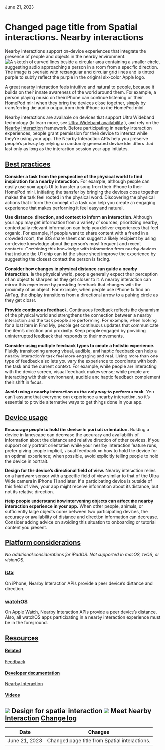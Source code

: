 June 21, 2023

 Changed page title from Spatial interactions. Nearby interactions
===================

Nearby interactions support on-device experiences that integrate the presence of people and objects in the nearby environment.![A sketch of curved lines beside a circular area containing a smaller circle, suggesting audio approaching a person in a room from a specific direction. The image is overlaid with rectangular and circular grid lines and is tinted purple to subtly reflect the purple in the original six-color Apple logo.](https://docs-assets.developer.apple.com/published/4ee9418314d3a8bbdc8e7586a9e3c787/inputs-nearby-interactions-intro@2x.png)

A great nearby interaction feels intuitive and natural to people, because it builds on their innate awareness of the world around them. For example, a person playing music on their iPhone can continue listening on their HomePod mini when they bring the devices close together, simply by transferring the audio output from their iPhone to the HomePod mini.

Nearby interactions are available on devices that support Ultra Wideband technology (to learn more, see [Ultra Wideband availability](https://support.apple.com/en-us/HT212274)
), and rely on the [Nearby Interaction](/documentation/nearbyinteraction)
 framework. Before participating in nearby interaction experiences, people grant permission for their device to interact while they’re using your app. The Nearby Interaction APIs help you preserve people’s privacy by relying on randomly generated device identifiers that last only as long as the interaction session your app initiates.

[Best practices](/design/human-interface-guidelines/nearby-interactions#Best-practices)
---------------------------------------------------------------------------------------

**Consider a task from the perspective of the physical world to find inspiration for a nearby interaction.** For example, although people can easily use your app’s UI to transfer a song from their iPhone to their HomePod mini, initiating the transfer by bringing the devices close together makes the task feel rooted in the physical world. Discovering the physical actions that inform the concept of a task can help you create an engaging experience that makes performing it feel easy and natural.

**Use distance, direction, and context to inform an interaction.** Although your app may get information from a variety of sources, prioritizing nearby, contextually relevant information can help you deliver experiences that feel organic. For example, if people want to share content with a friend in a crowded room, the iOS share sheet can suggest a likely recipient by using on-device knowledge about the person’s most frequent and recent contacts. Combining this knowledge with information from nearby devices that include the U1 chip can let the share sheet improve the experience by suggesting the closest contact the person is facing.

**Consider how changes in physical distance can guide a nearby interaction.** In the physical world, people generally expect their perception of an object to sharpen as they get closer to it. A nearby interaction can mirror this experience by providing feedback that changes with the proximity of an object. For example, when people use iPhone to find an AirTag, the display transitions from a directional arrow to a pulsing circle as they get closer.

**Provide continuous feedback.** Continuous feedback reflects the dynamism of the physical world and strengthens the connection between a nearby interaction and the task people are performing. For example, when looking for a lost item in Find My, people get continuous updates that communicate the item’s direction and proximity. Keep people engaged by providing uninterrupted feedback that responds to their movements.

**Consider using multiple feedback types to create a holistic experience.** Fluidly transitioning among visual, audible, and haptic feedback can help a nearby interaction’s task feel more engaging and real. Using more than one type of feedback also lets you vary the experience to coordinate with both the task and the current context. For example, while people are interacting with the device screen, visual feedback makes sense; while people are interacting with their environment, audible and haptic feedback complement their shift in focus.

**Avoid using a nearby interaction as the only way to perform a task.** You can’t assume that everyone can experience a nearby interaction, so it’s essential to provide alternative ways to get things done in your app.

[Device usage](/design/human-interface-guidelines/nearby-interactions#Device-usage)
-----------------------------------------------------------------------------------

**Encourage people to hold the device in portrait orientation.** Holding a device in landscape can decrease the accuracy and availability of information about the distance and relative direction of other devices. If you support only portrait orientation while your nearby interaction feature runs, prefer giving people implicit, visual feedback on how to hold the device for an optimal experience; when possible, avoid explicitly telling people to hold the device in portrait.

**Design for the device’s directional field of view.** Nearby interaction relies on a hardware sensor with a specific field of view similar to that of the Ultra Wide camera in iPhone 11 and later. If a participating device is outside of this field of view, your app might receive information about its distance, but not its relative direction.

**Help people understand how intervening objects can affect the nearby interaction experience in your app.** When other people, animals, or sufficiently large objects come between two participating devices, the accuracy or availability of distance and direction information can decrease. Consider adding advice on avoiding this situation to onboarding or tutorial content you present.

[Platform considerations](/design/human-interface-guidelines/nearby-interactions#Platform-considerations)
---------------------------------------------------------------------------------------------------------

*No additional considerations for iPadOS. Not supported in macOS, tvOS, or visionOS.*

### [iOS](/design/human-interface-guidelines/nearby-interactions#iOS)

On iPhone, Nearby Interaction APIs provide a peer device’s distance and direction.

### [watchOS](/design/human-interface-guidelines/nearby-interactions#watchOS)

On Apple Watch, Nearby Interaction APIs provide a peer device’s distance. Also, all watchOS apps participating in a nearby interaction experience must be in the foreground.

[Resources](/design/human-interface-guidelines/nearby-interactions#Resources)
-----------------------------------------------------------------------------

#### [Related](/design/human-interface-guidelines/nearby-interactions#Related)

[Feedback](/design/human-interface-guidelines/feedback)


#### [Developer documentation](/design/human-interface-guidelines/nearby-interactions#Developer-documentation)

[Nearby Interaction](/documentation/nearbyinteraction)


#### [Videos](/design/human-interface-guidelines/nearby-interactions#Videos)

[![](https://devimages-cdn.apple.com/wwdc-services/images/119/0F487599-C14E-48B0-AEB0-A752DFF26E95/5165_wide_250x141_1x.jpg) Design for spatial interaction](https://developer.apple.com/videos/play/wwdc2021/10245) 
[![](https://devimages-cdn.apple.com/wwdc-services/images/49/E6812719-14BF-4392-84FC-E1CFC1650B71/3558_wide_250x141_1x.jpg) Meet Nearby Interaction](https://developer.apple.com/videos/play/wwdc2020/10668) 
[Change log](/design/human-interface-guidelines/nearby-interactions#Change-log)
-------------------------------------------------------------------------------



| Date | Changes |
| --- | --- |
| June 21, 2023 | Changed page title from Spatial interactions. |

